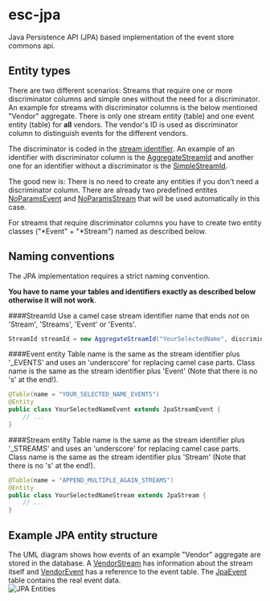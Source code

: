 # esc-jpa
Java Persistence API (JPA) based implementation of the event store commons api.

Entity types
------------
There are two different scenarios: Streams that require one or more discriminator columns and 
simple ones without the need for a discriminator. An example for streams with discriminator columns is the 
below mentioned "Vendor" aggregate. There is only one stream entity (table) and one event entity (table) for 
**all** vendors. The vendor's ID is used as discriminator column to distinguish events for the different vendors.

The discriminator is coded in the [stream identifier](https://github.com/fuinorg/event-store-commons/blob/master/api/src/main/java/org/fuin/esc/api/StreamId.java). An example of an identifier with discriminator column is 
the [AggregateStreamId](src/test/java/org/fuin/esc/jpa/examples/AggregateStreamId.java) and another one for an 
identifier without a discriminator is the [SimpleStreamId](https://github.com/fuinorg/event-store-commons/blob/master/api/src/main/java/org/fuin/esc/api/SimpleStreamId.java).

The good new is: There is no need to create any entities if you don't need a discriminator column. There are already 
two predefined entites [NoParamsEvent](src/main/java/org/fuin/esc/jpa/NoParamsEvent.java) and 
[NoParamsStream](src/main/java/org/fuin/esc/jpa/NoParamsStream.java) that will be used automatically in this case.

For streams that require discriminator columns you have to create two entity classes ("*Event" + "*Stream") named as described below.

Naming conventions
------------------
The JPA implementation requires a strict naming convention.
 
**You have to name your tables and identifiers exactly as described below otherwise it will not work**.

####StreamId
Use a camel case stream identifier name that ends *not* on 'Stream', 'Streams', 'Event' or 'Events'.
```java
StreamId streamId = new AggregateStreamId("YourSelectedName", discriminatorValue);
```

####Event entity
Table name is the same as the stream identifier plus '_EVENTS' and uses an 'underscore' for replacing camel case parts.
Class name is the same as the stream identifier plus 'Event' (Note that there is no 's' at the end!).
```java
@Table(name = "YOUR_SELECTED_NAME_EVENTS")
@Entity
public class YourSelectedNameEvent extends JpaStreamEvent { 
    // ... 
}
```

####Stream entity 
Table name is the same as the stream identifier plus '_STREAMS' and uses an 'underscore' for replacing camel case parts.   
Class name is the same as the stream identifier plus 'Stream' (Note that there is no 's' at the end!).
```java
@Table(name = "APPEND_MULTIPLE_AGAIN_STREAMS")
@Entity
public class YourSelectedNameStream extends JpaStream { 
    // ... 
}
```

Example JPA entity structure
----------------------------
The UML diagram shows how events of an example "Vendor" aggregate are stored in the database. 
A [VendorStream](src/test/java/org/fuin/esc/jpa/examples/VendorStream.java) has information about the stream itself 
and [VendorEvent](src/test/java/org/fuin/esc/jpa/examples/VendorEvent.java) has a reference to the event table. 
The [JpaEvent](src/main/java/org/fuin/esc/jpa/JpaEvent.java) table contains the real event data.    
![JPA Entities](https://raw.github.com/fuinorg/event-store-commons/master/jpa/src/main/doc/esc-jpa-example.png)

